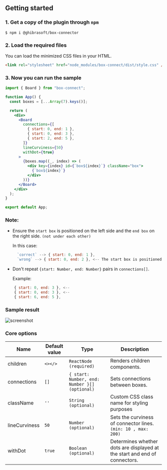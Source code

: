 ## Getting started

### 1. Get a copy of the plugin through `npm`

```
$ npm i @ghibrasoft/box-connector
```

### 2. Load the required files

You can load the minimized CSS files in your HTML.

```html
<link rel="stylesheet" href="node_modules/box-connect/dist/style.css" />
```

### 3. Now you can run the sample

```jsx
import { Board } from "box-connect";

function App() {
  const boxes = [...Array(7).keys()];

  return (
    <div>
      <Board
        connections={[
          { start: 0, end: 1 },
          { start: 0, end: 3 },
          { start: 2, end: 5 },
        ]}
        lineCurviness={50}
        withDot={true}
      >
        {boxes.map((_, index) => (
          <div key={index} id={`box${index}`} className="box">
            {`box${index}`}
          </div>
        ))}
      </Board>
    </div>
  );
}

export default App;
```

### Note:

- Ensure the `start box` is positioned on the left side and the `end box` on the right side. `(not under each other)`

  In this case:

  ```jsx
    `correct` --> { start: 0, end: 1 },
    `wrong` --> { start: 0, end: 2 }, <-- The start box is positioned above the end box
  ```

- Don't repeat `{start: Number, end: Number}` pairs in `connections[]`.

  Example:

```jsx
    { start: 0, end: 3 }, <--
    { start: 0, end: 3 }, <--
    { start: 6, end: 5 },
```

### Sample result

![screenshot](https://github.com/Ghibrasoft/box_connectors/assets/96905686/568b3da5-a016-4bfd-9260-0a5b1aed9ca0)

### Core options

| Name          | Default value | Type                                          | Description                                                               |
| ------------- | ------------- | --------------------------------------------- | ------------------------------------------------------------------------- |
| children      | `<></>`       | `ReactNode (required)`                        | Renders children components.                                              |
| connections   | `[]`          | `{ start: Number, end: Number }[] (optional)` | Sets connections between boxes.                                           |
| className     | `''`          | `String (optional)`                           | Custom CSS class name for styling purposes                                |
| lineCurviness | `50`          | `Number (optional)`                           | Sets the curviness of connector lines. `(min: 10 , max: 200)`             |
| withDot       | `true`        | `Boolean (optional)`                          | Determines whether dots are displayed at the start and end of connectors. |
